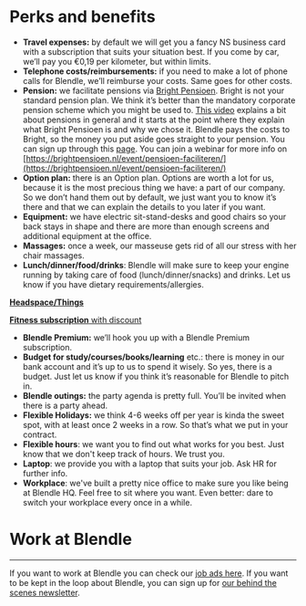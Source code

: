 # Perks and benefits

- **Travel expenses:** by default we will get you a fancy NS business card with a subscription that suits your situation best. If you come by car, we’ll pay you €0,19 per kilometer, but within limits.
- **Telephone costs/reimbursements:** if you need to make a lot of phone calls for Blendle, we’ll reimburse your costs. Same goes for other costs.
- **Pension:** we facilitate pensions via [Bright Pensioen](https://brightpensioen.nl/). Bright is not your standard pension plan. We think it’s better than the mandatory corporate pension scheme which you might be used to. [This video](https://youtu.be/xfZM2JuovJM?t=1941) explains a bit about pensions in general and it starts at the point where they explain what Bright Pensioen is and why we chose it. Blendle pays the costs to Bright, so the money you put aside goes straight to your pension. You can sign up through this [page](https://brightpensioen.nl/werkgever-blendle/). 
You can join a webinar for more info on [https://brightpensioen.nl/event/pensioen-faciliteren/](https://brightpensioen.nl/event/pensioen-faciliteren/)
- **Option plan:** there is an Option plan. Options are worth a lot for us, because it is the most precious thing we have: a part of our company. So we don’t hand them out by default, we just want you to know it’s there and that we can explain the details to you later if you want.
- **Equipment:** we have electric sit-stand-desks and good chairs so your back stays in shape and there are more than enough screens and additional equipment at the office.
- **Massages:** once a week, our masseuse gets rid of all our stress with her chair massages.
- **Lunch/dinner/food/drinks**: Blendle will make sure to keep your engine running by taking care of food (lunch/dinner/snacks) and drinks. Let us know if you have dietary requirements/allergies.

[**Headspace/Things**](Perks%20and%20benefits%209d36217c44564a23be8c6f57cd379d9a/Headspace%20Things%20ad244b46a12c4be6be4649a765f438b4.md)

[**Fitness subscription** with discount](Perks%20and%20benefits%209d36217c44564a23be8c6f57cd379d9a/Fitness%20subscription%20with%20discount%20e018352972ed41b7bc8f99c64c0206bf.md)

- **Blendle Premium:** we’ll hook you up with a Blendle Premium subscription.
- **Budget for study/courses/books/learning** etc.: there is money in our bank account and it’s up to us to spend it wisely. So yes, there is a budget. Just let us know if you think it’s reasonable for Blendle to pitch in.
- **Blendle outings:** the party agenda is pretty full. You’ll be invited when there is a party ahead.
- **Flexible Holidays:** we think 4-6 weeks off per year is kinda the sweet spot, with at least once 2 weeks in a row. So that’s what we put in your contract.
- **Flexible hours**: we want you to find out what works for you best. Just know that we don't keep track of hours. We trust you.
- **Laptop**: we provide you with a laptop that suits your job. Ask HR for further info.
- **Workplace**: we've built a pretty nice office to make sure you like being at Blendle HQ. Feel free to sit where you want. Even better: dare to switch your workplace every once in a while.

# Work at Blendle

---

If you want to work at Blendle you can check our [job ads here](https://blendle.homerun.co/). If you want to be kept in the loop about Blendle, you can sign up for [our behind the scenes newsletter](https://blendle.homerun.co/yes-keep-me-posted/tr/apply?token=8092d4128c306003d97dd3821bad06f2).